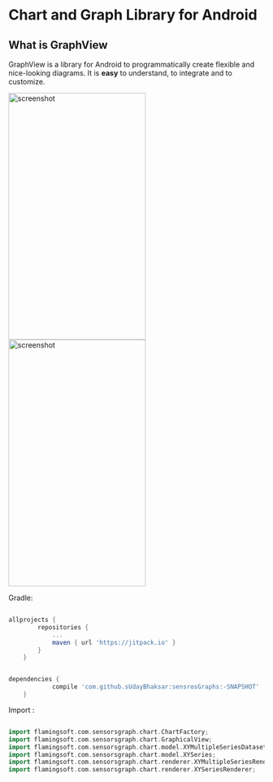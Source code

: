 # Chart and Graph Library for Android

## What is GraphView

GraphView is a library for Android to programmatically create
flexible and nice-looking diagrams.
It is **easy** to understand, to integrate and to customize.




<img src="https://github.com/sUdayBhaksar/sensrosGraphs/blob/master/sample%202.jpeg" alt="screenshot" title="screenshot" width="270" height="486" />
<img src="https://github.com/sUdayBhaksar/sensrosGraphs/blob/master/sample%201.jpeg" alt="screenshot" title="screenshot" width="270" height="486" />  



Gradle:

```groovy

allprojects {
		repositories {
			...
			maven { url 'https://jitpack.io' }
		}
	}
```

```groovy

dependencies {
	        compile 'com.github.sUdayBhaksar:sensrosGraphs:-SNAPSHOT'
	}


```



Import  :

```groovy

import flamingsoft.com.sensorsgraph.chart.ChartFactory;
import flamingsoft.com.sensorsgraph.chart.GraphicalView;
import flamingsoft.com.sensorsgraph.chart.model.XYMultipleSeriesDataset;
import flamingsoft.com.sensorsgraph.chart.model.XYSeries;
import flamingsoft.com.sensorsgraph.chart.renderer.XYMultipleSeriesRenderer;
import flamingsoft.com.sensorsgraph.chart.renderer.XYSeriesRenderer;

```

